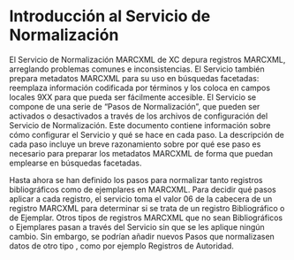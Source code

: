 # Introducción al Servicio de Normalización #


El Servicio de Normalización MARCXML de XC depura registros MARCXML, arreglando problemas comunes e inconsistencias. El Servicio también prepara metadatos MARCXML para su uso en búsquedas facetadas: reemplaza información codificada por términos y los coloca en campos locales 9XX para que pueda ser fácilmente accesible. El Servicio se compone de una serie de “Pasos de Normalización”, que pueden ser activados o desactivados a través de los archivos de configuración del Servicio de Normalización. Este documento contiene información sobre cómo configurar el Servicio  y qué se hace en cada paso. La descripción de cada paso incluye un breve razonamiento sobre por qué ese paso es necesario para preparar los metadatos MARCXML de forma que puedan emplearse en búsquedas facetadas.

Hasta ahora se han definido los pasos para normalizar tanto registros bibliográficos como de ejemplares en MARCXML. Para decidir qué pasos aplicar a cada registro, el servicio toma el valor 06 de la cabecera de un registro MARCXML para determinar si se trata de un  registro Bibliográfico o de Ejemplar. Otros tipos de registros MARCXML que no sean Bibliográficos o Ejemplares pasan a través del Servicio sin que se les aplique ningún cambio. Sin embargo, se podrían añadir nuevos Pasos que normalizasen datos de otro tipo , como por ejemplo Registros de Autoridad.